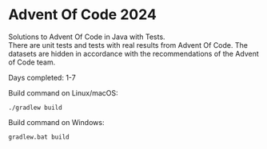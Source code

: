 # Advent Of Code 2024

Solutions to Advent Of Code in Java with Tests.<br />
There are unit tests and tests with real results from Advent Of Code.
The datasets are hidden in accordance with the recommendations of the Advent of Code team.

Days completed: 1-7 <br />

Build command on Linux/macOS:
```
./gradlew build
```

Build command on Windows:
```
gradlew.bat build
```
